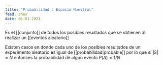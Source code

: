 ```yaml
---
title: "Probabilidad : Espacio Muestral"
feed: show
date: 01-01-2021
---
```


Es el [[conjunto]] de todos los posibles resultados que se obtienen al realizar un [[eventos aleatorio]]

Existen casos en donde cada uno de los posibles resultados de un experimento aleatorio es igual de [[probabilidad|probable]] por lo que si $|S|= N$ entonces la probabilidad de algun evento $P(A)=1/N$

